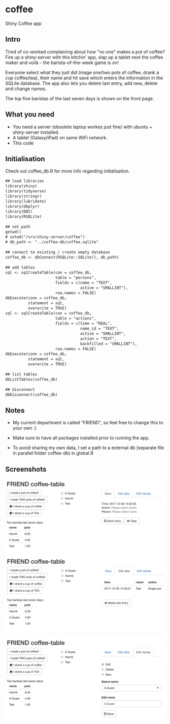# coffee
Shiny Coffee app


## Intro

Tired of co-worked complaining about how "no one" makes a pot of coffee?
Fire up a shiny-server with this bitchin' app, slap up a tablet next the coffee maker and voilà - the barista-of-the-week game is on!

Everyone select what they just did (mage one/two pots of coffee, drank a cup coffee/tea), their name and hit save which enters the information in the SQLite database. The app also lets you delete last entry, add new, delete and change names.

The top five baristas of the last seven days is shown on the front page.

## What you need

- You need a server (obsolete laptop workes just fine) with ubuntu + shiny-server installed.
- A tablet (Galaxy/iPad) on same WiFi network.
- This code


## Initialisation

Check out coffee_db.R for more info regarding initialisation.

```{r}
## load libraries
library(shiny)
library(tidyverse)
library(stringr)
library(lubridate)
library(dbplyr)
library(DBI)
library(RSQLite)

## set path
getwd()
# setwd("/srv/shiny-server/coffee")
# db_path <- "../coffee-db/coffee.sqlite"

## connect to existing / create empty database
coffee_db <- dbConnect(RSQLite::SQLite(), db_path)

## add tables
sql <- sqlCreateTable(con = coffee_db, 
                      table = "persons", 
                      fields = c(name = "TEXT", 
                                 active = "SMALLINT"), 
                      row.names = FALSE)
dbExecute(conn = coffee_db, 
          statement = sql, 
          overwrite = TRUE)
sql <- sqlCreateTable(con = coffee_db, 
                      table = "actions", 
                      fields = c(time = "REAL",
                                 name_id = "TEXT", 
                                 active = "SMALLINT", 
                                 action = "TEXT",
                                 backfilled = "SMALLINT"), 
                      row.names = FALSE)
dbExecute(conn = coffee_db, 
          statement = sql, 
          overwrite = TRUE)

## list tables
dbListTables(coffee_db)

## disconnect
dbDisconnect(coffee_db)
```



## Notes

- My current department is called "FRIEND", so feel free to change this to your own :)

- Make sure to have all packages installed prior to running the app.

- To avoid sharing my own data, I set a path to a external db (separate file in parallel folder coffee-db) in global.R


## Screenshots
![Front page](./documentation/p1.png)
![Edit data](./documentation/p2.png)

![Edit names](./documentation/p3.png)
